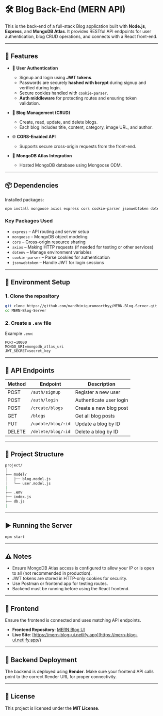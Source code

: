 # 🛠️ Blog Back-End (MERN API)

This is the back-end of a full-stack Blog application built with **Node.js**, **Express**, and **MongoDB Atlas**. It provides RESTful API endpoints for user authentication, blog CRUD operations, and connects with a React front-end.

---

## 🚀 Features

* 🔐 **User Authentication**

  * Signup and login using **JWT tokens**.
  * Passwords are securely **hashed with bcrypt** during signup and verified during login.
  * Secure cookies handled with `cookie-parser`.
  * **Auth middleware** for protecting routes and ensuring token validation.


* 📰 **Blog Management (CRUD)**

  * Create, read, update, and delete blogs.
  * Each blog includes title, content, category, image URL, and author.

* 🌐 **CORS-Enabled API**

  * Supports secure cross-origin requests from the front-end.

* 💾 **MongoDB Atlas Integration**

  * Hosted MongoDB database using Mongoose ODM.

---

## 📦 Dependencies

Installed packages:

```bash
npm install mongoose axios express cors cookie-parser jsonwebtoken dotenv
```

### Key Packages Used

* `express` – API routing and server setup
* `mongoose` – MongoDB object modeling
* `cors` – Cross-origin resource sharing
* `axios` – Making HTTP requests (if needed for testing or other services)
* `dotenv` – Manage environment variables
* `cookie-parser` – Parse cookies for authentication
* `jsonwebtoken` – Handle JWT for login sessions

---

## 🌱 Environment Setup

### 1. **Clone the repository**

```bash
git clone https://github.com/nandhinigurumoorthyy/MERN-Blog-Server.git
cd MERN-Blog-Server
```

### 2. **Create a `.env` file**

Example `.env`:

```env
PORT=10000
MONGO_URI=mongodb_atlas_uri
JWT_SECRET=secret_key
```

---

## 🧪 API Endpoints

| Method | Endpoint           | Description             |
| ------ | ------------------ | ----------------------- |
| POST   | `/auth/signup`     | Register a new user     |
| POST   | `/auth/login`      | Authenticate user login |
| POST   | `/create/blogs`    | Create a new blog post  |
| GET    | `/blogs`           | Get all blog posts      |
| PUT    | `/update/blog/:id` | Update a blog by ID     |
| DELETE | `/delete/blog/:id` | Delete a blog by ID     |

---

## 🧰 Project Structure

```bash
project/
│
├── model/
│   ├── blog.model.js
│   └── user.model.js
|
├── .env
├── index.js
├── db.js
|
```

---

## ▶️ Running the Server

```bash
npm start
```

---

## ⚠️ Notes

* Ensure MongoDB Atlas access is configured to allow your IP or is open to all (not recommended in production).
* JWT tokens are stored in HTTP-only cookies for security.
* Use Postman or frontend app for testing routes.
* Backend must be running before using the React frontend.

---

## 🔗 Frontend

Ensure the frontend is connected and uses matching API endpoints.

* **Frontend Repository**: [MERN Blog UI](https://github.com/nandhinigurumoorthyy/MERN-Blog-UI.git)
* **Live Site**: [https://mern-blog-ui.netlify.app](https://mern-blog-ui.netlify.app/)



---

## 🚀 Backend Deployment

The backend is deployed using **Render**.
Make sure your frontend API calls point to the correct Render URL for proper connectivity.

---



## 📄 License

This project is licensed under the **MIT License**.




